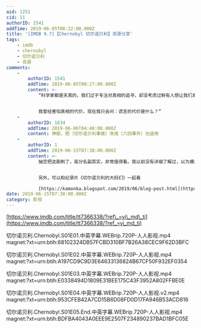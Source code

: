```yaml
---
aid: 1251
cid: 11
authorID: 1541
addTime: 2019-06-05T08:22:00.000Z
title: '[IMDB 9.7]【Chernobyl 切尔诺贝利】资源分享'
tags:
    - imdb
    - chernobyl
    - 切尔诺贝利
    - 资源
comments:
    -
        authorID: 1541
        addTime: 2019-06-05T08:27:00.000Z
        content: >-
            “科学家都是天真的，我们过于专注对真相的追寻，却没考虑过鲜有人想让我们发现真相，但真相就在那里，不管我们是否发现，不管我们选择看还是不看，真相不会在乎我们的需求或想法，也不会在乎我们的政府，意识形态或宗教，它会永远在那里等着被发现，这是切尔诺贝利事故留下的礼物。


            我曾经害怕真相的代价，现在我只会问：谎言的代价是什么？”
    -
        authorID: 1634
        addTime: 2019-06-06T04:40:00.000Z
        content: 神剧，把〔切尔诺贝利事故〕改成〔六四事件〕也适用
    -
        authorID: 1
        addTime: 2019-06-15T07:38:00.000Z
        content: >-
            抽空把这剧刷了，高分名副其实，非常值得看。我以前没有详细了解过，以为爆炸是一个突发性的，像地震那样，看了剧才知道，爆炸发生后，大家都以为是普通的火灾。


            另外，可以和纪录片《切尔诺贝利的大妈们》一起看  

            [https://kamonka.blogspot.com/2019/06/blog-post.html](https://kamonka.blogspot.com/2019/06/blog-post.html)
date: 2019-06-15T07:38:00.000Z
category: 影视
---
```


[https://www.imdb.com/title/tt7366338/?ref\_=vi\_md\_ti](https://www.imdb.com/title/tt7366338/?ref_=vi_md_ti)

切尔诺贝利.Chernobyl.S01E01.中英字幕.WEBrip.720P-人人影视.mp4  
magnet:?xt=urn:btih:68102324DB57FCBD310BF7B26A38CEC9F62D3BFC

切尔诺贝利.Chernobyl.S01E02.中英字幕.WEBrip.720P-人人影视.mp4  
magnet:?xt=urn:btih:A197CD9C9D3E64633136824B67CF50F932EF0354

切尔诺贝利.Chernobyl.S01E03.中英字幕.WEBrip.720P-人人影视.mp4  
magnet:?xt=urn:btih:E0338494D1809E31BEE175C43F3952A802FFBE0E

切尔诺贝利.Chernobyl.S01E04.中英字幕.WEBrip.720P-人人影视.v2.mp4  
magnet:?xt=urn:btih:953CFEB42A7CD15B6D08FD0D17FA946B53ACD816

切尔诺贝利.Chernobyl.S01E05.End.中英字幕.WEBrip.720P-人人影视.mp4  
magnet:?xt=urn:btih:BDFBA4043A0EEE9E2507F234890237BAD1BFC05E
